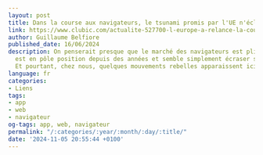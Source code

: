 ```yaml
---
layout: post
title: Dans la course aux navigateurs, le tsunami promis par l'UE n'éclabousse personne
link: https://www.clubic.com/actualite-527700-l-europe-a-relance-la-course-des-navigateurs.html
author: Guillaume Belfiore
published_date: 16/06/2024
description: On penserait presque que le marché des navigateurs est plié. google Chrome
  est en pôle position depuis des années et semble simplement écraser ses concurrents.
  Et pourtant, chez nous, quelques mouvements rebelles apparaissent ici et là.
language: fr
categories:
- Liens
tags:
- app
- web
- navigateur
og-tags: app, web, navigateur
permalink: "/:categories/:year/:month/:day/:title/"
date: '2024-11-05 20:55:44 +0100'
---
```

